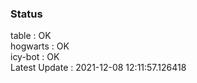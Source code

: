 ### Status


table : OK  
hogwarts : OK  
icy-bot : OK  
Latest Update : 2021-12-08 12:11:57.126418
